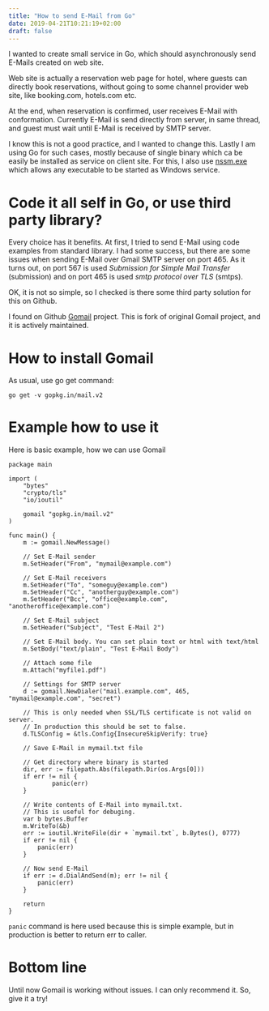 ```yaml
---
title: "How to send E-Mail from Go"
date: 2019-04-21T10:21:19+02:00
draft: false
---
```

I wanted to create small service in Go, which should asynchronously send E-Mails created on web site.

<!--more-->

Web site is actually a reservation web page for hotel, where guests can directly book reservations, without going to some channel provider web site, like booking.com, hotels.com etc.

At the end, when reservation is confirmed, user receives E-Mail with conformation. Currently E-Mail is send directly from server, in same thread, and guest must wait until E-Mail is received by SMTP server.

I know this is not a good practice, and I wanted to change this. Lastly I am using Go for such cases, mostly because of single binary which ca be easily be installed as service on client site. For this, I also use [nssm.exe](https://nssm.cc/) which allows any executable to be started as Windows service.

# Code it all self in Go, or use third party library?

Every choice has it benefits. At first, I tried to send E-Mail using code examples from standard library. I had some success, but there are some issues when sending E-Mail over Gmail SMTP server on port 465. As it turns out, on port 567 is used *Submission for Simple Mail Transfer* (submission) and on port 465 is used *smtp protocol over TLS* (smtps).

OK, it is not so simple, so I checked is there some third party solution for this on Github.

I found on Github [Gomail](https://github.com/go-mail/mail) project. This is fork of original Gomail project, and it is actively maintained.

# How to install Gomail

As usual, use go get command:
```golang
go get -v gopkg.in/mail.v2
```

# Example how to use it

Here is basic example, how we can use Gomail
```golang
package main

import (
	"bytes"
	"crypto/tls"
	"io/ioutil"

	gomail "gopkg.in/mail.v2"
)

func main() {
    m := gomail.NewMessage()
    
    // Set E-Mail sender
    m.SetHeader("From", "mymail@example.com")
    
    // Set E-Mail receivers
    m.SetHeader("To", "someguy@example.com")
    m.SetHeader("Cc", "anotherguy@example.com")
    m.SetHeader("Bcc", "office@example.com", "anotheroffice@example.com")
    
    // Set E-Mail subject
    m.SetHeader("Subject", "Test E-Mail 2")
    
    // Set E-Mail body. You can set plain text or html with text/html
    m.SetBody("text/plain", "Test E-Mail Body")
    
    // Attach some file
    m.Attach("myfile1.pdf")

    // Settings for SMTP server
    d := gomail.NewDialer("mail.example.com", 465, "mymail@example.com", "secret")
    
    // This is only needed when SSL/TLS certificate is not valid on server.
    // In production this should be set to false.
    d.TLSConfig = &tls.Config{InsecureSkipVerify: true}

    // Save E-Mail in mymail.txt file

    // Get directory where binary is started
    dir, err := filepath.Abs(filepath.Dir(os.Args[0]))
    if err != nil {
            panic(err)
    }

    // Write contents of E-Mail into mymail.txt.
    // This is useful for debuging.
    var b bytes.Buffer
    m.WriteTo(&b)
    err := ioutil.WriteFile(dir + `mymail.txt`, b.Bytes(), 0777)
    if err != nil {
        panic(err)
    }

    // Now send E-Mail
    if err := d.DialAndSend(m); err != nil {
        panic(err)
    }

    return
}
```

`panic` command is here used because this is simple example, but in production is better to return err to caller.


# Bottom line

Until now Gomail is working without issues. I can only recommend it.
So, give it a try!